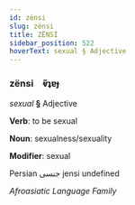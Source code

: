 ```yaml
---
id: zënsi
slug: zënsi
title: ZËNSİ
sidebar_position: 522
hoverText: sexual § Adjective
---
```


### zënsi&emsp;<span kind="abugida">ⱴ̃ʇɐɟ</span>

*sexual* **§** Adjective

**Verb**: to be sexual

**Noun**: sexualness/sexuality

**Modifier**: sexual

Persian جنسی jensi undefined

*Afroasiatic Language Family*